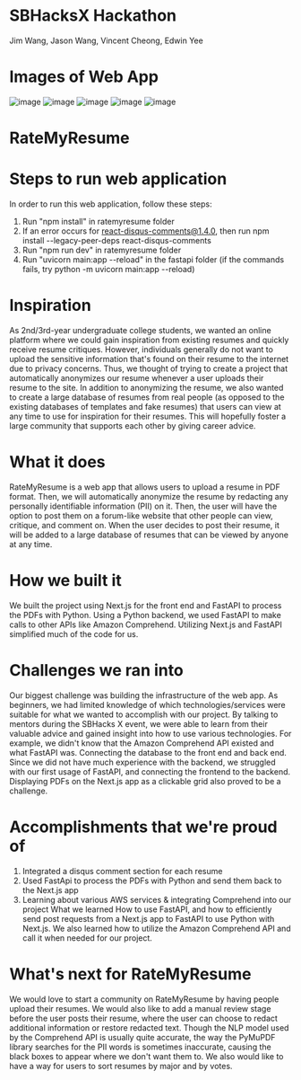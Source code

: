 # SBHacksX Hackathon
Jim Wang, Jason Wang, Vincent Cheong, Edwin Yee

# Images of Web App
![image](https://github.com/jiwa310/RateMyResume/assets/91923759/e09ecd9d-ded4-4526-971c-52e6d49bc02f)
![image](https://github.com/jiwa310/RateMyResume/assets/91923759/e311b14a-56c9-42bb-8ddf-c7d332304300)
![image](https://github.com/jiwa310/RateMyResume/assets/91923759/9704257e-ec3a-4306-8d35-d1a6b357642d)
![image](https://github.com/jiwa310/RateMyResume/assets/91923759/e44fffde-58f4-4937-a00c-e01095604155)
![image](https://github.com/jiwa310/RateMyResume/assets/91923759/241748ee-bfd3-465c-af8b-39bb85797370)

# RateMyResume

# Steps to run web application
In order to run this web application, follow these steps:
1. Run "npm install" in ratemyresume folder
2. If an error occurs for react-disqus-comments@1.4.0, then run npm install --legacy-peer-deps react-disqus-comments
3. Run "npm run dev" in ratemyresume folder
4. Run "uvicorn main:app --reload" in the fastapi folder (if the commands fails, try python -m uvicorn main:app --reload)

# Inspiration
As 2nd/3rd-year undergraduate college students, we wanted an online platform where we could gain inspiration from existing resumes and quickly receive resume critiques. However, individuals generally do not want to upload the sensitive information that's found on their resume to the internet due to privacy concerns. Thus, we thought of trying to create a project that automatically anonymizes our resume whenever a user uploads their resume to the site. In addition to anonymizing the resume, we also wanted to create a large database of resumes from real people (as opposed to the existing databases of templates and fake resumes) that users can view at any time to use for inspiration for their resumes. This will hopefully foster a large community that supports each other by giving career advice.

# What it does
RateMyResume is a web app that allows users to upload a resume in PDF format. Then, we will automatically anonymize the resume by redacting any personally identifiable information (PII) on it. Then, the user will have the option to post them on a forum-like website that other people can view, critique, and comment on.
When the user decides to post their resume, it will be added to a large database of resumes that can be viewed by anyone at any time.

# How we built it
We built the project using Next.js for the front end and FastAPI to process the PDFs with Python. Using a Python backend, we used FastAPI to make calls to other APIs like Amazon Comprehend. Utilizing Next.js and FastAPI simplified much of the code for us.

# Challenges we ran into
Our biggest challenge was building the infrastructure of the web app. As beginners, we had limited knowledge of which technologies/services were suitable for what we wanted to accomplish with our project. By talking to mentors during the SBHacks X event, we were able to learn from their valuable advice and gained insight into how to use various technologies. For example, we didn't know that the Amazon Comprehend API existed and what FastAPI was.
Connecting the database to the front end and back end. Since we did not have much experience with the backend, we struggled with our first usage of FastAPI, and connecting the frontend to the backend.
Displaying PDFs on the Next.js app as a clickable grid also proved to be a challenge.

# Accomplishments that we're proud of
1) Integrated a disqus comment section for each resume
2) Used FastApi to process the PDFs with Python and send them back to the Next.js app
3) Learning about various AWS services & integrating Comprehend into our project
What we learned
How to use FastAPI, and how to efficiently send post requests from a Next.js app to FastAPI to use Python with Next.js. We also learned how to utilize the Amazon Comprehend API and call it when needed for our project.

# What's next for RateMyResume
We would love to start a community on RateMyResume by having people upload their resumes. We would also like to add a manual review stage before the user posts their resume, where the user can choose to redact additional information or restore redacted text. Though the NLP model used by the Comprehend API is usually quite accurate, the way the PyMuPDF library searches for the PII words is sometimes inaccurate, causing the black boxes to appear where we don't want them to. We also would like to have a way for users to sort resumes by major and by votes.
